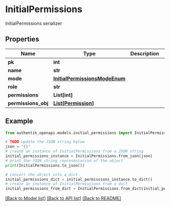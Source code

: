 # InitialPermissions

InitialPermissions serializer

## Properties

Name | Type | Description | Notes
------------ | ------------- | ------------- | -------------
**pk** | **int** |  | [readonly] 
**name** | **str** |  | 
**mode** | [**InitialPermissionsModeEnum**](InitialPermissionsModeEnum.md) |  | 
**role** | **str** |  | 
**permissions** | **List[int]** |  | [optional] 
**permissions_obj** | [**List[Permission]**](Permission.md) |  | [readonly] 

## Example

```python
from authentik_openapi.models.initial_permissions import InitialPermissions

# TODO update the JSON string below
json = "{}"
# create an instance of InitialPermissions from a JSON string
initial_permissions_instance = InitialPermissions.from_json(json)
# print the JSON string representation of the object
print(InitialPermissions.to_json())

# convert the object into a dict
initial_permissions_dict = initial_permissions_instance.to_dict()
# create an instance of InitialPermissions from a dict
initial_permissions_from_dict = InitialPermissions.from_dict(initial_permissions_dict)
```
[[Back to Model list]](../README.md#documentation-for-models) [[Back to API list]](../README.md#documentation-for-api-endpoints) [[Back to README]](../README.md)


